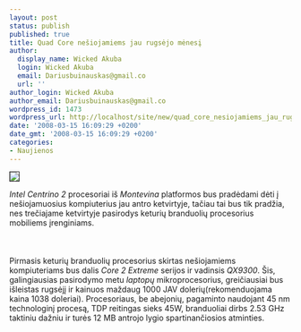 ```yaml
---
layout: post
status: publish
published: true
title: Quad Core nešiojamiems jau rugsėjo mėnesį
author:
  display_name: Wicked Akuba
  login: Wicked Akuba
  email: Dariusbuinauskas@gmail.co
  url: ''
author_login: Wicked Akuba
author_email: Dariusbuinauskas@gmail.co
wordpress_id: 1473
wordpress_url: http://localhost/site/new/quad_core_nesiojamiems_jau_rugsejo_menesi/
date: '2008-03-15 16:09:29 +0200'
date_gmt: '2008-03-15 16:09:29 +0200'
categories:
- Naujienos
---
```

<div class="imgright"><img src="http://www.technews.lt/upl/Failai/core2_ex.jpg" border="1"></div>
<p><i>Intel Centrino 2</i> procesoriai iš <i>Montevina</i> platformos bus pradėdami dėti į nešiojamuosius kompiuterius jau antro ketvirtyje, tačiau tai bus tik pradžia, nes trečiajame ketvirtyje pasirodys keturių branduolių procesorius mobiliems įrenginiams.<br />
<br><br />
<br>Pirmasis keturių branduolių procesorius skirtas nešiojamiems kompiuteriams bus dalis <i>Core 2 Extreme</i> serijos ir vadinsis <i>QX9300</i>. Šis, galingiausias pasirodymo metu <i>laptopų</i> mikroprocesorius, greičiausiai bus išleistas rugsėjį ir kainuos maždaug 1000 JAV dolerių(rekomenduojama kaina 1038 doleriai). Procesoriaus, be abejonių, pagaminto naudojant 45 nm technologinį procesą, TDP reitingas sieks 45W, branduoliai dirbs 2.53 GHz taktiniu dažniu ir turės 12 MB antrojo lygio spartinančiosios atminties.<br />
<br></p>
